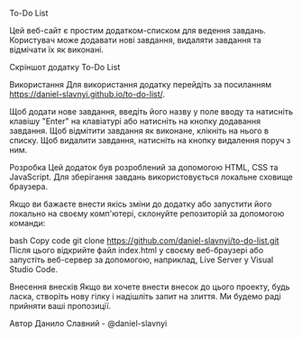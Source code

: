 To-Do List

Цей веб-сайт є простим додатком-списком для ведення завдань. Користувач може
додавати нові завдання, видаляти завдання та відмічати їх як виконані.

Скріншот додатку To-Do List

Використання Для використання додатку перейдіть за посиланням
https://daniel-slavnyi.github.io/to-do-list/.

Щоб додати нове завдання, введіть його назву у поле вводу та натисніть клавішу
"Enter" на клавіатурі або натисніть на кнопку додавання завдання. Щоб відмітити
завдання як виконане, клікніть на нього в списку. Щоб видалити завдання,
натисніть на кнопку видалення поруч з ним.

Розробка Цей додаток був розроблений за допомогою HTML, CSS та JavaScript. Для
зберігання завдань використовується локальне сховище браузера.

Якщо ви бажаєте внести якісь зміни до додатку або запустити його локально на
своєму комп'ютері, склонуйте репозиторій за допомогою команди:

bash Copy code git clone https://github.com/daniel-slavnyi/to-do-list.git Після
цього відкрийте файл index.html у своєму веб-браузері або запустіть веб-сервер
за допомогою, наприклад, Live Server у Visual Studio Code.

Внесення внесків Якщо ви хочете внести внесок до цього проекту, будь ласка,
створіть нову гілку і надішліть запит на злиття. Ми будемо раді прийняти ваші
пропозиції.

Автор Данило Славний - @daniel-slavnyi
